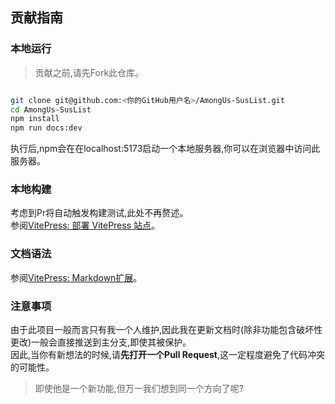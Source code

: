 ## 贡献指南

### 本地运行

> 贡献之前,请先Fork此仓库。

```bash

git clone git@github.com:<你的GitHub用户名>/AmongUs-SusList.git
cd AmongUs-SusList
npm install
npm run docs:dev

```
执行后,npm会在在localhost:5173启动一个本地服务器,你可以在浏览器中访问此服务器。

### 本地构建

考虑到Pr将自动触发构建测试,此处不再赘述。\
参阅[VitePress: 部署 VitePress 站点](https://vitepress.dev/zh/guide/deploy)。

### 文档语法

参阅[VitePress: Markdown扩展](https://vitepress.dev/zh/guide/markdown)。

### 注意事项

由于此项目一般而言只有我一个人维护,因此我在更新文档时(除非功能包含破坏性更改)一般会直接推送到主分支,即使其被保护。\
因此,当你有新想法的时候,请**先打开一个Pull Request**,这一定程度避免了代码冲突的可能性。
> 即使他是一个新功能,但万一我们想到同一个方向了呢?